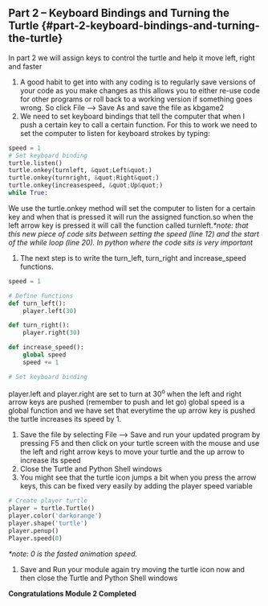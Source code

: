 ## Part 2 – Keyboard Bindings and Turning the Turtle {#part-2-keyboard-bindings-and-turning-the-turtle}

In part 2 we will assign keys to control the turtle and help it move left, right and faster

1.  A good habit to get into with any coding is to regularly save versions of your code as you make changes as this allows you to either re-use code for other programs or roll back to a working version if something goes wrong. So click File --&gt; Save As and save the file as kbgame2
2.  We need to set keyboard bindings that tell the computer that when I push a certain key to call a certain function. For this to work we need to set the computer to listen for keyboard strokes by typing:

```python
speed = 1
# Set keyboard binding
turtle.listen()
turtle.onkey(turnleft, &quot;Left&quot;)
turtle.onkey(turnright, &quot;Right&quot;)
turtle.onkey(increasespeed, &quot;Up&quot;)
while True:
```

We use the turtle.onkey method will set the computer to listen for a certain key and when that is pressed it will run the assigned function.so when the left arrow key is pressed it will call the function called turnleft._*note: that this new piece of code sits between setting the speed (line 12) and the start of the while loop (line 20). In python where the code sits is very important_

1.  The next step is to write the turn_left, turn_right and increase_speed functions.

```python
speed = 1

# Define functions
def turn_left():
    player.left(30)

def turn_right():
    player.right(30)

def increase_speed():
    global speed
    speed += 1

# Set keyboard binding
```

player.left and player.right are set to turn at 30<sup>o </sup> when the left and right arrow keys are pushed (remember to push and let go) global speed is a global function and we have set that everytime the up arrow key is pushed the turtle increases its speed by 1.

1.  Save the file by selecting File --&gt; Save and run your updated program by pressing F5 and then click on your turtle screen with the mouse and use the left and right arrow keys to move your turtle and the up arrow to increase its speed
2.  Close the Turtle and Python Shell windows
3.  You might see that the turtle icon jumps a bit when you press the arrow keys, this can be fixed very easily by adding the player speed variable

```python
# Create player turtle
player = turtle.Turtle()
player.color('darkorange')
player.shape('turtle')
player.penup()
Player.speed(0)
```

_*note: 0 is the fasted animation speed._

1.  Save and Run your module again try moving the turtle icon now and then close the Turtle and Python Shell windows

**Congratulations Module 2 Completed**